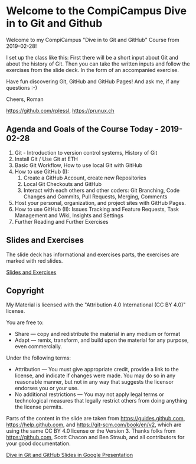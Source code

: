 # Welcome to the CompiCampus Dive in to Git and Github 

Welcome to my CompiCampus "Dive in to Git and GitHub" Course from 2019-02-28!

I set up the class like this: First there will be a short input about Git and about the history of Git. Then you can take the written inputs and follow the exercises from the slide deck. In the form of an accompanied exercise.

Have fun discovering Git, GitHub and GitHub Pages! And ask me, if any questions :-)

Cheers, Roman 

https://github.com/rplessl, https://prunux.ch

## Agenda and Goals of the Course Today - 2019-02-28

1. Git - Introduction to version control systems, History of Git
2. Install Git / Use Git at ETH
3. Basic Git Workflow, How to use local Git with GitHub
4. How to use GitHub (I):
   1. Create a GitHub Account, create new Repositories
   2. Local Git Checkouts and GitHub 
   3. Interact with each others and other coders: Git Branching, Code Changes and Commits, Pull Requests, Merging, Comments
5. Host your personal, organization, and project sites with GitHub Pages.
6. How to use GitHub (II): Issues Tracking and Feature Requests, Task Management and Wiki, Insights and Settings
7. Further Reading and Further Exercises

## Slides and Exercises

The slide deck has informational and exercises parts, the exercises are marked with red slides.

[Slides and Exercises](https://github.com/rplessl/compicampus-git-intro/raw/master/docs/CompiCampus%20-%20Dive%20in%20to%20Git%20and%20GitHub%20-%202019-02-28.pdf)

## Copyright

My Material is licensed with the "Attribution 4.0 International (CC BY 4.0)" license.

You are free to:
* Share — copy and redistribute the material in any medium or format
* Adapt — remix, transform, and build upon the material for any purpose, even commercially.

Under the following terms:
* Attribution — You must give appropriate credit, provide a link to the license, and indicate if changes were made. You may do so in any reasonable manner, but not in any way that suggests the licensor endorses you or your use.
* No additional restrictions — You may not apply legal terms or technological measures that legally restrict others from doing anything the license permits.


Parts of the content in the slide are taken from https://guides.github.com, https://help.github.com, and https://git-scm.com/book/en/v2, which are using the same CC BY 4.0 license or the Version 3. Thanks folks from https://github.com, Scott Chacon and Ben Straub, and all contributors for your good documentation. 

[Dive in Git and GitHub Slides in Google Presentation](https://docs.google.com/presentation/d/17xlAt8DQ5SuLHY08N82ziwVy5g9IYtJ5EzZS1ncvmjI/edit?usp=sharing)


